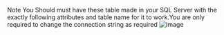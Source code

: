 Note You Should must have these table made in your SQL Server with the exactly following attributes and table name for it to work.You are only required to change the connection string as required
![image](https://github.com/Tanmay4409/Pet-Shop-Mangement/assets/156065958/2f3197d8-9f81-4df2-9c1c-1f5a531ae43f)
